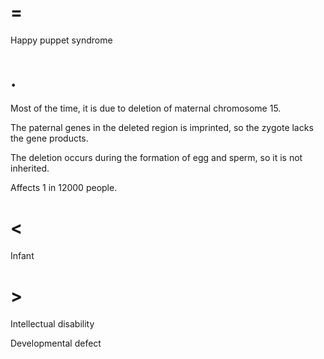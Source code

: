 # =

Happy puppet syndrome

# .

Most of the time, it is due to deletion of maternal chromosome 15.

The paternal genes in the deleted region is imprinted, so the zygote lacks the gene products.

The deletion occurs during the formation of egg and sperm, so it is not inherited.

Affects 1 in 12000 people.

# <

Infant

# >

Intellectual disability

Developmental defect
